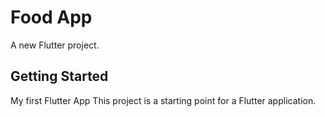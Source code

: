 # Food App

A new Flutter project.

## Getting Started
My first Flutter App
This project is a starting point for a Flutter application.
